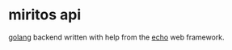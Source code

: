 # miritos api

[golang](https://golang.org) backend written with help from the [echo](https://github.com/labstack/echo) web framework.
